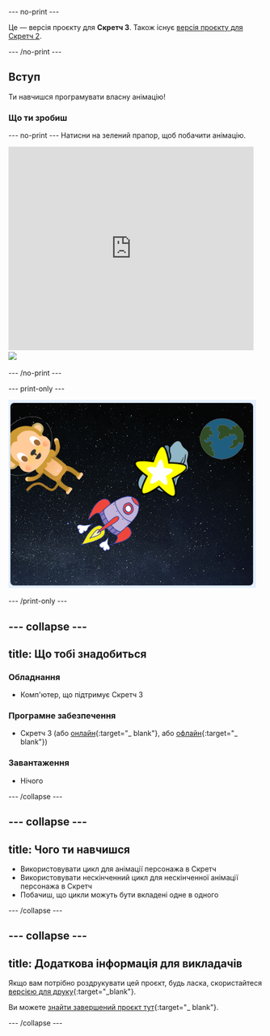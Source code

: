 \--- no-print \---

Це — версія проєкту для **Скретч 3**. Також існує [версія проєкту для Скретч 2](https://projects.raspberrypi.org/en/projects/lost-in-space-scratch2).

\--- /no-print \---

## Вступ

Ти навчишся програмувати власну анімацію!

### Що ти зробиш

\--- no-print \--- Натисни на зелений прапор, щоб побачити анімацію.

<div class="scratch-preview">
  <iframe allowtransparency="true" width="485" height="402" src="https://scratch.mit.edu/projects/embed/276873231/?autostart=false" frameborder="0" scrolling="no"></iframe>
  <img src="images/space-final.png">
</div>

\--- /no-print \---

\--- print-only \---

![Завершений проєкт](images/showcase_static.png)

\--- /print-only \---

## \--- collapse \---

## title: Що тобі знадобиться

### Обладнання

- Комп'ютер, що підтримує Скретч 3

### Програмне забезпечення

- Скретч 3 (або [онлайн](http://rpf.io/scratchon){:target="_ blank"}, або [офлайн](http://rpf.io/scratchoff){:target="_ blank"})

### Завантаження

- Нічого

\--- /collapse \---

## \--- collapse \---

## title: Чого ти навчишся

- Використовувати цикл для анімації персонажа в Скретч
- Використовувати нескінченний цикл для нескінченної анімації персонажа в Скретч
- Побачиш, що цикли можуть бути вкладені одне в одного

\--- /collapse \---

## \--- collapse \---

## title: Додаткова інформація для викладачів

Якщо вам потрібно роздрукувати цей проєкт, будь ласка, скористайтеся [версією для друку](https://projects.raspberrypi.org/en/projects/lost-in-space/print){:target="_blank"}.

Ви можете [знайти завершений проєкт тут](http://rpf.io/p/en/lost-in-space-get){:target="_ blank"}.

\--- /collapse \---